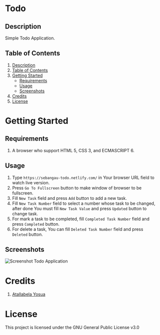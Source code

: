# Todo

## Description

Simple Todo Application.

## Table of Contents

1. [Description](#description)
2. [Table of Contents](#table-of-contents)
3. [Getting Started](#getting-started)
   - [Requirements](#requirements)
   - [Usage](#usage)
   - [Screenshots](#screenshots)
4. [Credits](#credits)
3. [License](#license)

# Getting Started

## Requirements

1. A browser who support HTML 5, CSS 3, and ECMASCRIPT 6.

## Usage

1. Type ```https://sebangau-todo.netlify.com/``` in Your browser URL field to watch live version.
2. Press ```Go To Fullscreen``` button to make window of browser to be fullscreen.
3. Fill ```New Task``` field and press ```Add``` button to add a new task.
4. Fill ```New Task Number``` field to select a number whose task to be changed, after done You must fill 
   ```New Task Value``` and press ```Updated``` button to change task.
5. For mark a task to be completed, fill ```Completed Task Number``` field and press ```Completed``` button.
6. For delete a task, You can fill ```Deleted Task Number``` field and press ```Deleted``` button.

## Screenshots

![Screenshot Todo Application](https://justanaivedreamer.files.wordpress.com/2019/11/screenshot_2019-11-11-todo.png)

# Credits

1. [Atallabela Yosua](https://github.com/A-Naive-Dreamer)

# License

This project is licensed under the GNU General Public License v3.0
